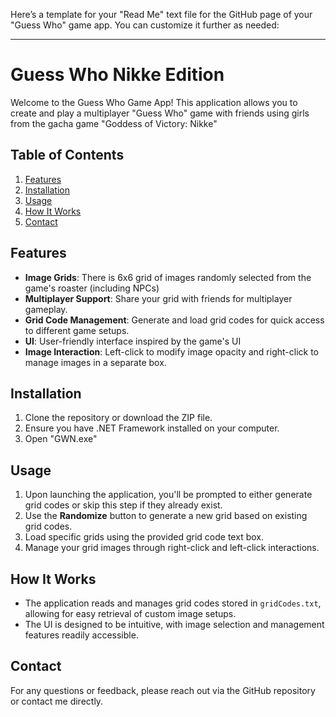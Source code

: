 Here’s a template for your "Read Me" text file for the GitHub page of your "Guess Who" game app. You can customize it further as needed:

---

# Guess Who Nikke Edition

Welcome to the Guess Who Game App! This application allows you to create and play a multiplayer "Guess Who" game with friends using girls from the gacha game "Goddess of Victory: Nikke"

## Table of Contents

1. [Features](#features)
2. [Installation](#installation)
3. [Usage](#usage)
4. [How It Works](#how-it-works)
5. [Contact](#contact)

## Features

- **Image Grids**: There is 6x6 grid of images randomly selected from the game's roaster (including NPCs)
- **Multiplayer Support**: Share your grid with friends for multiplayer gameplay.
- **Grid Code Management**: Generate and load grid codes for quick access to different game setups.
- **UI**: User-friendly interface inspired by the game's UI
- **Image Interaction**: Left-click to modify image opacity and right-click to manage images in a separate box.

## Installation

1. Clone the repository or download the ZIP file.
2. Ensure you have .NET Framework installed on your computer.
3. Open "GWN.exe"

## Usage

1. Upon launching the application, you'll be prompted to either generate grid codes or skip this step if they already exist.
2. Use the **Randomize** button to generate a new grid based on existing grid codes.
3. Load specific grids using the provided grid code text box.
4. Manage your grid images through right-click and left-click interactions.

## How It Works

- The application reads and manages grid codes stored in `gridCodes.txt`, allowing for easy retrieval of custom image setups.
- The UI is designed to be intuitive, with image selection and management features readily accessible.

## Contact

For any questions or feedback, please reach out via the GitHub repository or contact me directly.
